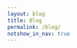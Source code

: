 ```yaml
---
layout: blog
title: Blog
permalink: /blog/
notshow_in_nav: true
---
```


<!-- <table class="tablenborders">
    <tbody class="body" >
      <tr>
        <td width="200px">
           <img src="../../assets/imgs/workinprogress.png" alt="Conteúdo em desenvolvimento" width="300">
        </td>
        <td>
            <h4><b>Conteúdo em desenvolvimento</b></h4>
            Como fazemos tudo com muito carinho para você, as vezes demoramos um pouco, mais em breve este conteúdo estará disponível.&#128521
        </td>
      </tr>
    </tbody>
</table> -->
